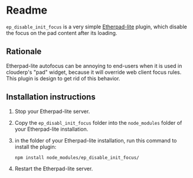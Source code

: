 Readme
======

`ep_disable_init_focus` is a very simple
[Etherpad-lite](https://github.com/ether/etherpad-lite) plugin, which disable
the focus on the pad content after its loading.

Rationale
---------

Etherpad-lite autofocus can be annoying to end-users when it is used in clouderp's
"pad" widget, because it will override web client focus rules. This plugin is
design to get rid of this behavior.


Installation instructions
-------------------------

1. Stop your Etherpad-lite server.
2. Copy the `ep_disabl_init_focus` folder into the `node_modules` folder of
   your Etherpad-lite installation.
3. in the folder of your Etherpad-lite installation, run this command to
   install the plugin:

    ```sh
    npm install node_modules/ep_disable_init_focus/
    ```
4. Restart the Etherpad-lite server.
